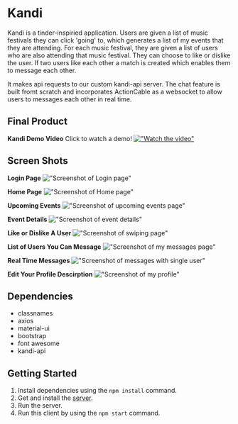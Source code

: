 # Kandi
Kandi is a tinder-inspiried application. Users are given a list of music festivals they can click 'going' to, which generates a list of my events that they are attending. For each music festival, they are given a list of users who are also attending that music festival. They can choose to like or dislike the user. If two users like each other a match is created which enables them to message each other. 

It makes api requests to our custom kandi-api server. The chat feature is built fromt scratch and incorporates ActionCable as a websocket to allow users to messages each other in real time. 

## Final Product 
**Kandi Demo Video**
Click to watch a demo! 
[!["Watch the video"](https://github.com/cphung1/kandi/blob/master/public/readme-media/video-screenshot.png)](https://www.youtube.com/watch?v=xPCxgsX18-o&feature=youtu.be)

## Screen Shots
**Login Page**
!["Screenshot of Login page"](https://github.com/cphung1/kandi/blob/master/public/readme-media/main.png)

**Home Page**
!["Screenshot of Home page"](https://github.com/cphung1/kandi/blob/master/public/readme-media/main.png)

**Upcoming Events**
!["Screenshot of upcoming events page"](https://github.com/cphung1/kandi/blob/master/public/readme-media/upcoming-events.png)

**Event Details**
!["Screenshot of event details"](https://github.com/cphung1/kandi/blob/master/public/readme-media/event-details.png)

**Like or Dislike A User**
!["Screenshot of swiping page"](https://github.com/cphung1/kandi/blob/master/public/readme-media/swipe.png)

**List of Users You Can Message**
!["Screenshot of my messages page"](https://github.com/cphung1/kandi/blob/master/public/readme-media/my-messages.png)

**Real Time Messages**
!["Screenshot of messages with single user"](https://github.com/cphung1/kandi/blob/master/public/readme-media/messages.png)

**Edit Your Profile Descirption**
!["Screenshot of my profile"](https://github.com/cphung1/kandi/blob/master/public/readme-media/my-profile.png)


## Dependencies 

- classnames
- axios
- material-ui
- bootstrap
- font awesome
- kandi-api

## Getting Started

1. Install dependencies using the `npm install` command.
2. Get and install the [server](https://github.com/cphung1/kandi-api). 
3. Run the server. 
4. Run this client by using the `npm start` command.
